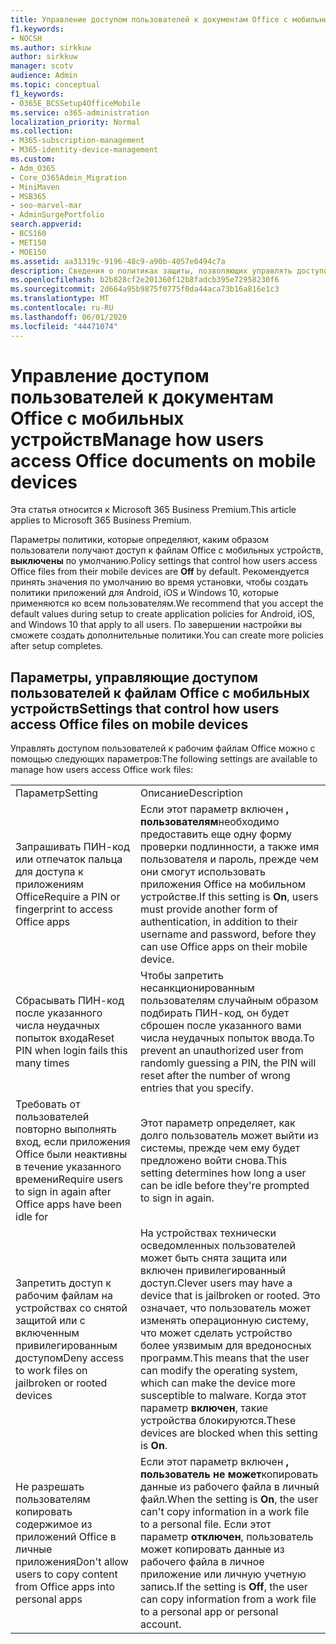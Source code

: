 ```yaml
---
title: Управление доступом пользователей к документам Office с мобильных устройств
f1.keywords:
- NOCSH
ms.author: sirkkuw
author: sirkkuw
manager: scotv
audience: Admin
ms.topic: conceptual
f1_keywords:
- O365E_BCSSetup4OfficeMobile
ms.service: o365-administration
localization_priority: Normal
ms.collection:
- M365-subscription-management
- M365-identity-device-management
ms.custom:
- Adm_O365
- Core_O365Admin_Migration
- MiniMaven
- MSB365
- seo-marvel-mar
- AdminSurgePortfolio
search.appverid:
- BCS160
- MET150
- MOE150
ms.assetid: aa31319c-9196-48c9-a90b-4057e0494c7a
description: Сведения о политиках защиты, позволяющих управлять доступом пользователей к приложениям Office и рабочим файлам с мобильных устройств.
ms.openlocfilehash: b2b828cf2e201360f12b8fadcb395e72958230f6
ms.sourcegitcommit: 2d664a95b9875f0775f0da44aca73b16a816e1c3
ms.translationtype: MT
ms.contentlocale: ru-RU
ms.lasthandoff: 06/01/2020
ms.locfileid: "44471074"
---
```

# <a name="manage-how-users-access-office-documents-on-mobile-devices"></a><span data-ttu-id="b2c9f-103">Управление доступом пользователей к документам Office с мобильных устройств</span><span class="sxs-lookup"><span data-stu-id="b2c9f-103">Manage how users access Office documents on mobile devices</span></span>

<span data-ttu-id="b2c9f-104">Эта статья относится к Microsoft 365 Business Premium.</span><span class="sxs-lookup"><span data-stu-id="b2c9f-104">This article applies to Microsoft 365 Business Premium.</span></span>

<span data-ttu-id="b2c9f-105">Параметры политики, которые определяют, каким образом пользователи получают доступ к файлам Office с мобильных устройств, **выключены** по умолчанию.</span><span class="sxs-lookup"><span data-stu-id="b2c9f-105">Policy settings that control how users access Office files from their mobile devices are **Off** by default.</span></span> <span data-ttu-id="b2c9f-106">Рекомендуется принять значения по умолчанию во время установки, чтобы создать политики приложений для Android, iOS и Windows 10, которые применяются ко всем пользователям.</span><span class="sxs-lookup"><span data-stu-id="b2c9f-106">We recommend that you accept the default values during setup to create application policies for Android, iOS, and Windows 10 that apply to all users.</span></span> <span data-ttu-id="b2c9f-107">По завершении настройки вы сможете создать дополнительные политики.</span><span class="sxs-lookup"><span data-stu-id="b2c9f-107">You can create more policies after setup completes.</span></span> 
  
## <a name="settings-that-control-how-users-access-office-files-on-mobile-devices"></a><span data-ttu-id="b2c9f-108">Параметры, управляющие доступом пользователей к файлам Office с мобильных устройств</span><span class="sxs-lookup"><span data-stu-id="b2c9f-108">Settings that control how users access Office files on mobile devices</span></span>

<span data-ttu-id="b2c9f-109">Управлять доступом пользователей к рабочим файлам Office можно с помощью следующих параметров:</span><span class="sxs-lookup"><span data-stu-id="b2c9f-109">The following settings are available to manage how users access Office work files:</span></span>
  
|||
|:-----|:-----|
|<span data-ttu-id="b2c9f-110">Параметр</span><span class="sxs-lookup"><span data-stu-id="b2c9f-110">Setting</span></span>  <br/> |<span data-ttu-id="b2c9f-111">Описание</span><span class="sxs-lookup"><span data-stu-id="b2c9f-111">Description</span></span>  <br/> |
|<span data-ttu-id="b2c9f-112">Запрашивать ПИН-код или отпечаток пальца для доступа к приложениям Office</span><span class="sxs-lookup"><span data-stu-id="b2c9f-112">Require a PIN or fingerprint to access Office apps</span></span>  <br/> |<span data-ttu-id="b2c9f-113">Если этот параметр включен **, пользователям**необходимо предоставить еще одну форму проверки подлинности, а также имя пользователя и пароль, прежде чем они смогут использовать приложения Office на мобильном устройстве.</span><span class="sxs-lookup"><span data-stu-id="b2c9f-113">If this setting is **On**, users must provide another form of authentication, in addition to their username and password, before they can use Office apps on their mobile device.</span></span>  <br/> |
|<span data-ttu-id="b2c9f-114">Сбрасывать ПИН-код после указанного числа неудачных попыток входа</span><span class="sxs-lookup"><span data-stu-id="b2c9f-114">Reset PIN when login fails this many times</span></span>  <br/> |<span data-ttu-id="b2c9f-115">Чтобы запретить несанкционированным пользователям случайным образом подбирать ПИН-код, он будет сброшен после указанного вами числа неудачных попыток ввода.</span><span class="sxs-lookup"><span data-stu-id="b2c9f-115">To prevent an unauthorized user from randomly guessing a PIN, the PIN will reset after the number of wrong entries that you specify.</span></span>  <br/> |
|<span data-ttu-id="b2c9f-116">Требовать от пользователей повторно выполнять вход, если приложения Office были неактивны в течение указанного времени</span><span class="sxs-lookup"><span data-stu-id="b2c9f-116">Require users to sign in again after Office apps have been idle for</span></span>  <br/> |<span data-ttu-id="b2c9f-117">Этот параметр определяет, как долго пользователь может выйти из системы, прежде чем ему будет предложено войти снова.</span><span class="sxs-lookup"><span data-stu-id="b2c9f-117">This setting determines how long a user can be idle before they're prompted to sign in again.</span></span>  <br/> |
|<span data-ttu-id="b2c9f-118">Запретить доступ к рабочим файлам на устройствах со снятой защитой или с включенным привилегированным доступом</span><span class="sxs-lookup"><span data-stu-id="b2c9f-118">Deny access to work files on jailbroken or rooted devices</span></span>  <br/> |<span data-ttu-id="b2c9f-119">На устройствах технически осведомленных пользователей может быть снята защита или включен привилегированный доступ.</span><span class="sxs-lookup"><span data-stu-id="b2c9f-119">Clever users may have a device that is jailbroken or rooted.</span></span> <span data-ttu-id="b2c9f-120">Это означает, что пользователь может изменять операционную систему, что может сделать устройство более уязвимым для вредоносных программ.</span><span class="sxs-lookup"><span data-stu-id="b2c9f-120">This means that the user can modify the operating system, which can make the device more susceptible to malware.</span></span> <span data-ttu-id="b2c9f-121">Когда этот параметр **включен**, такие устройства блокируются.</span><span class="sxs-lookup"><span data-stu-id="b2c9f-121">These devices are blocked when this setting is **On**.</span></span>  <br/> |
|<span data-ttu-id="b2c9f-122">Не разрешать пользователям копировать содержимое из приложений Office в личные приложения</span><span class="sxs-lookup"><span data-stu-id="b2c9f-122">Don't allow users to copy content from Office apps into personal apps</span></span>  <br/> |<span data-ttu-id="b2c9f-123">Если этот параметр включен **, пользователь не может**копировать данные из рабочего файла в личный файл.</span><span class="sxs-lookup"><span data-stu-id="b2c9f-123">When the setting is **On**, the user can't copy information in a work file to a personal file.</span></span> <span data-ttu-id="b2c9f-124">Если этот параметр **отключен**, пользователь может копировать данные из рабочего файла в личное приложение или личную учетную запись.</span><span class="sxs-lookup"><span data-stu-id="b2c9f-124">If the setting is **Off**, the user can copy information from a work file to a personal app or personal account.</span></span>  <br/> |
   

